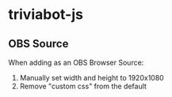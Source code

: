 # triviabot-js

## OBS Source

When adding as an OBS Browser Source:

1. Manually set width and height to 1920x1080
1. Remove "custom css" from the default
